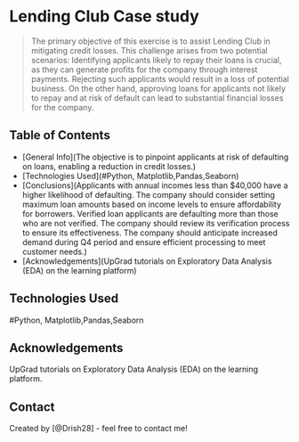 # Lending Club Case study 
> The primary objective of this exercise is to assist Lending Club in mitigating credit losses. This challenge arises from two potential scenarios:
Identifying applicants likely to repay their loans is crucial, as they can generate profits for the company through interest payments. Rejecting such applicants would result in a loss of potential business.
On the other hand, approving loans for applicants not likely to repay and at risk of default can lead to substantial financial losses for the company.


## Table of Contents
* [General Info](The objective is to pinpoint applicants at risk of defaulting on loans, enabling a reduction in credit losses.)
* [Technologies Used](#Python, Matplotlib,Pandas,Seaborn)
* [Conclusions](Applicants with annual incomes less than $40,000 have a higher likelihood of defaulting. The company should consider setting maximum loan amounts based on income levels to ensure affordability for borrowers.
Verified loan applicants are defaulting more than those who are not verified. The company should review its verification process to ensure its effectiveness.
The company should anticipate increased demand during Q4 period and ensure efficient processing to meet customer needs.)
* [Acknowledgements](UpGrad tutorials on Exploratory Data Analysis (EDA) on the learning platform)




## Technologies Used
#Python, Matplotlib,Pandas,Seaborn

<!-- As the libraries versions keep on changing, it is recommended to mention the version of library used in this project -->

## Acknowledgements
UpGrad tutorials on Exploratory Data Analysis (EDA) on the learning platform.

## Contact
Created by [@Drish28] - feel free to contact me!


